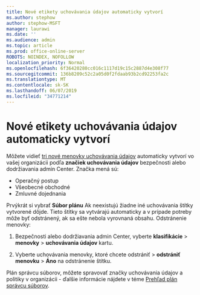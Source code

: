 ```yaml
---
title: Nové etikety uchovávania údajov automaticky vytvorí
ms.author: stephow
author: stephow-MSFT
manager: laurawi
ms.date: ''
ms.audience: admin
ms.topic: article
ms.prod: office-online-server
ROBOTS: NOINDEX, NOFOLLOW
localization_priority: Normal
ms.openlocfilehash: 6f36420280cc016c1117d19c15c2887d4e308f77
ms.sourcegitcommit: 136b8209c52c2a05d0f2fdaab93b2cd92253fa2c
ms.translationtype: MT
ms.contentlocale: sk-SK
ms.lasthandoff: 06/07/2019
ms.locfileid: "34771214"
---
```

# <a name="new-retention-labels-created-automatically"></a>Nové etikety uchovávania údajov automaticky vytvorí

Môžete vidieť [tri nové menovky uchovávania údajov](https://docs.microsoft.com/office365/securitycompliance/file-plan-manager#default-retention-labels-and-label-policy) automaticky vytvorí vo vašej organizácii podľa **značiek uchovávania údajov** bezpečnosti alebo dodržiavania admin Center. Značka mená sú:

- Operačný postup
- Všeobecné obchodné
- Zmluvné dojednania

Prvýkrát si vybrať **Súbor plánu** Ak neexistujú žiadne iné uchovávania štítky vytvorené dôjde. Tieto štítky sa vytvárajú automaticky a v prípade potreby môže byť odstránený, ak sa ešte nebola vyrovnaná obsahu. Odstránenie menovky:

1. Bezpečnosti alebo dodržiavania admin Center, vyberte **klasifikácie** > **menovky** > **uchovávania údajov** kartu.

1. Vyberte uchovávania menovky, ktoré chcete odstrániť > **odstrániť menovku** > **Áno** na odstránenie štítku.

Plán správcu súborov, môžete spravovať značky uchovávania údajov a politiky v organizácii - ďalšie informácie nájdete v téme [Prehľad plán správcu súborov](https://docs.microsoft.com/office365/securitycompliance/file-plan-manager).